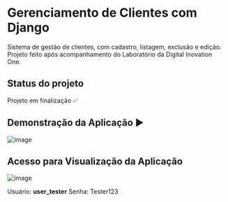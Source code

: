 # Gerenciamento de Clientes com Django
Sistema de gestão de clientes, com cadastro, listagem, exclusão e edição. Projeto feito após acompanhamento do Laboratório da Digital Inovation One.


## Status do projeto
Projeto em finalização ✅

## Demonstração da Aplicação ▶
![image](https://user-images.githubusercontent.com/86068797/152844405-eb3c0860-2053-4d77-a9c7-03b7dd69cfd8.png)


## Acesso para Visualização da Aplicação
![image](https://user-images.githubusercontent.com/86068797/152844175-1350258f-1a55-4242-95a9-cc7d308491be.png)

Usuário: **user_tester**
Senha: Tester123
